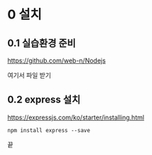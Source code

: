 # 0 설치

## 0.1 실습환경 준비

https://github.com/web-n/Nodejs

여기서 파일 받기

## 0.2 express 설치

https://expressjs.com/ko/starter/installing.html

```
npm install express --save
```

끝
